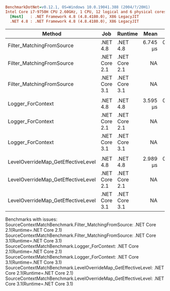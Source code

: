 ``` ini

BenchmarkDotNet=v0.12.1, OS=Windows 10.0.19041.388 (2004/?/20H1)
Intel Core i7-9750H CPU 2.60GHz, 1 CPU, 12 logical and 6 physical cores
  [Host]   : .NET Framework 4.8 (4.8.4180.0), X86 LegacyJIT
  .NET 4.8 : .NET Framework 4.8 (4.8.4180.0), X86 LegacyJIT


```
|                             Method |           Job |       Runtime |     Mean |     Error |    StdDev | Ratio | RatioSD |
|----------------------------------- |-------------- |-------------- |---------:|----------:|----------:|------:|--------:|
|          Filter_MatchingFromSource |      .NET 4.8 |      .NET 4.8 | 6.745 μs | 0.1348 μs | 0.1261 μs |     ? |       ? |
|          Filter_MatchingFromSource | .NET Core 2.1 | .NET Core 2.1 |       NA |        NA |        NA |     ? |       ? |
|          Filter_MatchingFromSource | .NET Core 3.1 | .NET Core 3.1 |       NA |        NA |        NA |     ? |       ? |
|                                    |               |               |          |           |           |       |         |
|                  Logger_ForContext |      .NET 4.8 |      .NET 4.8 | 3.595 μs | 0.0599 μs | 0.0531 μs |     ? |       ? |
|                  Logger_ForContext | .NET Core 2.1 | .NET Core 2.1 |       NA |        NA |        NA |     ? |       ? |
|                  Logger_ForContext | .NET Core 3.1 | .NET Core 3.1 |       NA |        NA |        NA |     ? |       ? |
|                                    |               |               |          |           |           |       |         |
| LevelOverrideMap_GetEffectiveLevel |      .NET 4.8 |      .NET 4.8 | 2.989 μs | 0.0509 μs | 0.0476 μs |     ? |       ? |
| LevelOverrideMap_GetEffectiveLevel | .NET Core 2.1 | .NET Core 2.1 |       NA |        NA |        NA |     ? |       ? |
| LevelOverrideMap_GetEffectiveLevel | .NET Core 3.1 | .NET Core 3.1 |       NA |        NA |        NA |     ? |       ? |

Benchmarks with issues:
  SourceContextMatchBenchmark.Filter_MatchingFromSource: .NET Core 2.1(Runtime=.NET Core 2.1)
  SourceContextMatchBenchmark.Filter_MatchingFromSource: .NET Core 3.1(Runtime=.NET Core 3.1)
  SourceContextMatchBenchmark.Logger_ForContext: .NET Core 2.1(Runtime=.NET Core 2.1)
  SourceContextMatchBenchmark.Logger_ForContext: .NET Core 3.1(Runtime=.NET Core 3.1)
  SourceContextMatchBenchmark.LevelOverrideMap_GetEffectiveLevel: .NET Core 2.1(Runtime=.NET Core 2.1)
  SourceContextMatchBenchmark.LevelOverrideMap_GetEffectiveLevel: .NET Core 3.1(Runtime=.NET Core 3.1)
